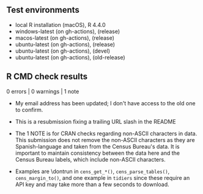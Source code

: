 ## Test environments
* local R installation (macOS), R 4.4.0
* windows-latest (on gh-actions), (release)
* macos-latest (on gh-actions), (release)
* ubuntu-latest (on gh-actions), (release)
* ubuntu-latest (on gh-actions), (devel)
* ubuntu-latest (on gh-actions), (old-release)

## R CMD check results

0 errors | 0 warnings | 1 note

* My email address has been updated; I don't have access to the old one to confirm.

* This is a resubmission fixing a trailing URL slash in the README

* The 1 NOTE is for CRAN checks regarding non-ASCII characters in data.
This submission does not remove the non-ASCII characters as they are Spanish-language
and taken from the Census Bureau's data. It is important to maintain consistency
between the data here and the Census Bureau labels, which include non-ASCII characters.

* Examples are \dontrun in `cens_get_*()`, `cens_parse_tables()`,
`cens_margin_to()`, and one example in `tidiers` since these require an API key
and may take more than a few seconds to download.
